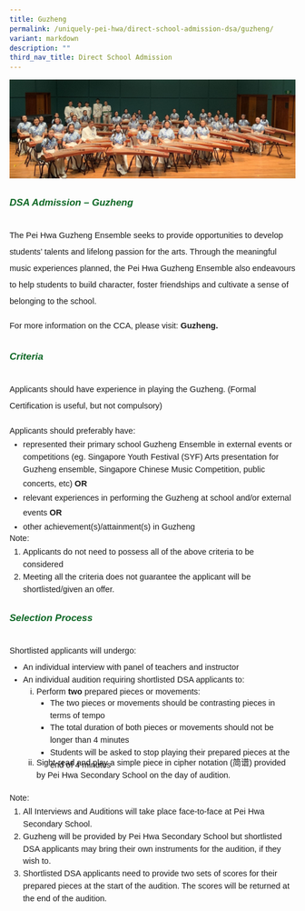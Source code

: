 ```yaml
---
title: Guzheng
permalink: /uniquely-pei-hwa/direct-school-admission-dsa/guzheng/
variant: markdown
description: ""
third_nav_title: Direct School Admission
---
```

![](/images/Uniquely%20Pei%20Hwa/Guzheng.jpg)
<h6 style="color:#0B6623;font-family:sans-serif;font-weight:bold;margin-top:30px;"><strong style="font-family:sans-serif;font-size:17px;color:#0B6623;">DSA Admission – Guzheng</strong></h6>

<p style="font-size:14.5px;line-height:2;margin-top:0px;font-family:sans-serif;">The Pei Hwa Guzheng Ensemble seeks to provide opportunities to develop students’ talents and lifelong passion for the arts. Through the meaningful music experiences planned, the Pei Hwa Guzheng Ensemble also endeavours to help students to build character, foster friendships and cultivate a sense of belonging to the school.</p>

<p style="font-size:14.5px;line-height:2;margin-top:0px;font-family:sans-serif;">For more information on the CCA, please visit: <a href="https://www.peihwasec.moe.edu.sg/learning-at-pei-hwa/cca/performing-arts/guzheng-ensemble/" style="font-size:14.5px; line-height:1.5;font-family:sans-serif;font-weight:bold;text-decoration: none;">Guzheng. </a>

</p><h6 style="color:#0B6623;font-family:sans-serif;font-weight:bold;margin-top:30px;"><strong style="font-family:sans-serif;font-size:17px;color:#0B6623;">Criteria</strong></h6>

<p style="margin-top:0px;font-size:14.5px; line-height:2;font-family:sans-serif;">Applicants should have experience in playing the Guzheng. (Formal Certification is useful, but not compulsory)</p>

<p style="margin-top:0px;font-size:14.5px; line-height:2;font-family:sans-serif;">Applicants should preferably have:</p>

<ul style="margin-top:-15px;">
	<li style="font-size:14.5px; line-height:1.5;font-family:sans-serif;">represented their primary school Guzheng Ensemble in external events or competitions (eg. Singapore Youth Festival (SYF) Arts presentation&nbsp;for Guzheng ensemble, Singapore Chinese Music Competition, public concerts, etc) <strong style="font-size:14.5px; line-height:2;font-family:sans-serif;">OR</strong></li>
	<li style="font-size:14.5px; line-height:1.5;font-family:sans-serif;">relevant experiences in performing the Guzheng at school and/or external events <strong style="font-size:14.5px; line-height:2;font-family:sans-serif;">OR</strong></li>
	<li style="font-size:14.5px; line-height:1.5;font-family:sans-serif;">other achievement(s)/attainment(s) in Guzheng</li>
	</ul>

<p style="margin-top:-20px;font-size:14.5px; line-height:2;font-family:sans-serif;">Note:</p>

<ol style="margin-top:-15px;">
<li style="font-size:14.5px; line-height:1.5;font-family:sans-serif;">Applicants do not need to possess all of the above criteria to be considered</li>
<li style="font-size:14.5px; line-height:1.5;font-family:sans-serif;">Meeting all the criteria does not guarantee the applicant will be shortlisted/given an offer. </li>
</ol>
<h6 style="color:#0B6623;font-family:sans-serif;font-weight:bold;margin-top:30px;"><strong style="font-family:sans-serif;font-size:17px;color:#0B6623;">Selection Process </strong></h6>

<p style="font-size:14.5px; line-height:2;margin-top:5px; font-family:sans-serif">Shortlisted applicants will undergo:</p>

<ul style="margin-top:-10px;">
<li style="font-size:14.5px; line-height:1.5;font-family:sans-serif;">An individual interview with panel of teachers and instructor</li>
<li style="font-size:14.5px; line-height:1.5;font-family:sans-serif;">An individual audition requiring shortlisted DSA applicants to:</li>
	<ol style="margin-top:-5px; display">
<li style="font-size:14.5px; line-height:1.5;font-family:sans-serif;list-style-type: lower-roman;">Perform<strong style="font-size:14.5px; line-height:2;font-family:sans-serif;"> two </strong> prepared pieces or movements:</li>
		<ul style="margin-top:-5px;">
			<li style="font-size:14.5px; line-height:1.5;font-family:sans-serif;">
				The two pieces or movements should be contrasting pieces in terms of tempo </li>
			<li style="font-size:14.5px; line-height:1.5;font-family:sans-serif;">The total duration of both pieces or movements should not be longer than 4 minutes</li>
			<li style="font-size:14.5px; line-height:1.5;font-family:sans-serif;">Students will be asked to stop playing their prepared pieces at the end of 4 minutes</li>
		</ul>
<li style="font-size:14.5px; line-height:1.5; margin-top:-25px;font-family:sans-serif;list-style-type: lower-roman;">Sight-read and play a simple piece in cipher notation (简谱) provided by Pei Hwa Secondary School on the day of audition.</li>
</ol>
</ul>

<p style="margin-top:5px;font-size:14.5px; line-height:2;font-family:sans-serif;">Note:</p>

<ol style="margin-top:-15px;">
	<li style="font-size:14.5px; line-height:1.5;font-family:sans-serif;">All Interviews and Auditions will take place face-to-face at Pei Hwa Secondary School.</li>
	<li style="font-size:14.5px; line-height:1.5;font-family:sans-serif;">Guzheng will be provided by Pei Hwa Secondary School but shortlisted DSA applicants may bring their own instruments for the audition, if they wish to.</li>
	<li style="font-size:14.5px; line-height:1.5;font-family:sans-serif;">Shortlisted DSA applicants need to provide two sets of scores for their prepared pieces at the start of the audition. The scores will be returned at the end of the audition.</li>
	
</ol>